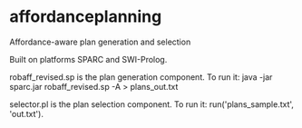 # affordanceplanning
Affordance-aware plan generation and selection

Built on platforms SPARC and SWI-Prolog.

robaff_revised.sp is the plan generation component.
To run it:
java -jar sparc.jar robaff_revised.sp -A > plans_out.txt

selector.pl is the plan selection component.
To run it:
run('plans_sample.txt', 'out.txt').
